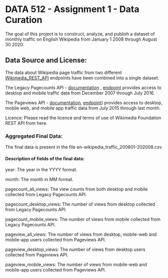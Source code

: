 # DATA 512 - Assignment 1 - Data Curation

The goal of this project is to construct, analyze, and publish a dataset of monthly traffic on English Wikipedia from January 1 2008 through August 30 2020.

## Data Source and License:

The data about Wikipedia page traffic from two different [Wikimedia_REST_API](https://www.mediawiki.org/wiki/Wikimedia_REST_API) endpoints have been combined into a single dataset.

The Legacy Pagecounts API - [documentation](https://wikitech.wikimedia.org/wiki/Analytics/AQS/Legacy_Pagecounts) , [endpoint](https://wikimedia.org/api/rest_v1/#/Pagecounts_data_(legacy)/get_metrics_legacy_pagecounts_aggregate_project_access_site_granularity_start_end) provides access to desktop and mobile traffic data from December 2007 through July 2016.

The Pageviews API - [documentation](https://wikitech.wikimedia.org/wiki/Analytics/AQS/Legacy_Pagecounts), [endpoint](https://wikimedia.org/api/rest_v1/#/Pageviews_data/get_metrics_pageviews_aggregate_project_access_agent_granularity_start_end)) provides access to desktop, mobile web, and mobile app traffic data from July 2015 through last month.

Licence: Please read the licence and terms of use of Wikimedia Foundation REST API from here.

### Aggregated Final Data:

The final data is present in the file en-wikipedia_traffic_200801-202008.csv.

#### Description of fields of the final data: 

year: The year in the YYYY format.

month: The month in MM format.

pagecount_all_views: The view counts from both desktop and mobile collected from Legacy Pagecounts API.

pagecount_desktop_views: The number of views from desktop collected from Legacy Pagecounts API.

pagecount_mobile_views: The number of views from mobile collected from Legacy Pagecounts API.

pageview_all_views: The number of views from desktop, mobile-web and mobile-app users collected from Pageviews API.

pageview_desktop_views: The number of views from desktop users collected from Pageviews API.

pageview_mobile_views: The number of views from mobile-web and mobile-app users collected from Pageviews API.
